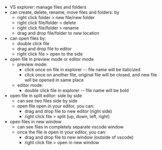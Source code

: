 * VS explorer: manage files and folders
* can create, delete, rename, move files and folders: by
  - right click folder > new file/new folder
  - right click file/folder > delete
  - right click file/folder > rename
  - drag and drop file/folder to new location
* can open files by:
  - double click file
  - drag and drop file to editor
  - right click file > open to the side
* open file in preview mode or editor mode
  - preview mode:
    - click once on file in explorer -- file name will be italicized
    - click once on another file, original file will be closed, and new file will be opened in same place
  - editor mode:
    - double click file in explorer -- file name will be bold
* open file in split editor: side by side
  - can see two files side by side
  - open file open in your editor, you can:
    - drag and drop file to new editor (right side)
    - right click file > split [up, down, left, right]
* open files in new window
  - can see files in completely separate vscode window
  - once the file is open in your editor, you can:
    - drag and drop file to new window (outside of vscode)
    - right click file > open in new window